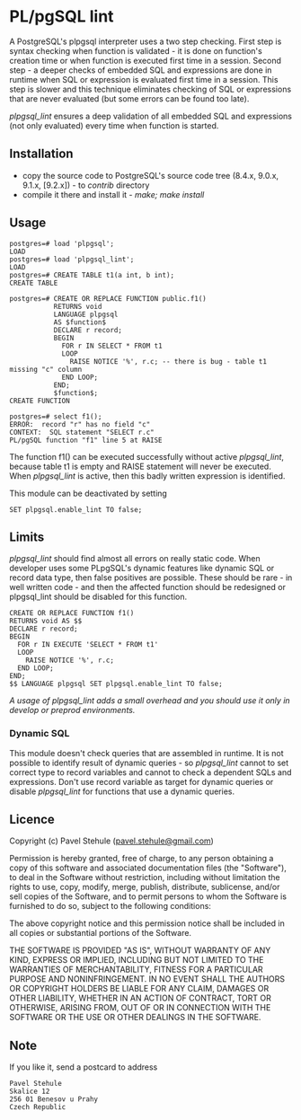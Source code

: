 # PL/pgSQL lint

A PostgreSQL's plpgsql interpreter uses a two step checking. First step is syntax checking when
function is validated - it is done on function's creation time or when function is executed
first time in a session. Second step - a deeper checks of embedded SQL and expressions are done 
in runtime when SQL or expression is evaluated first time in a session. This step is slower and
this technique eliminates checking of SQL or expressions that are never evaluated (but some errors
can be found too late).

_plpgsql_lint_ ensures a deep validation of all embedded SQL and expressions (not only evaluated)
every time when function is started.


## Installation
 * copy the source code to PostgreSQL's source code tree (8.4.x, 9.0.x, 9.1.x, [9.2.x]) - to _contrib_ directory
 * compile it there and install it - _make; make install_

## Usage

    postgres=# load 'plpgsql';
    LOAD
    postgres=# load 'plpgsql_lint';
    LOAD
    postgres=# CREATE TABLE t1(a int, b int);
    CREATE TABLE

    postgres=# CREATE OR REPLACE FUNCTION public.f1()
               RETURNS void
               LANGUAGE plpgsql
               AS $function$
               DECLARE r record;
               BEGIN
                 FOR r IN SELECT * FROM t1
                 LOOP
                   RAISE NOTICE '%', r.c; -- there is bug - table t1 missing "c" column
                 END LOOP;
               END;
               $function$;
    CREATE FUNCTION

    postgres=# select f1();
    ERROR:  record "r" has no field "c"
    CONTEXT:  SQL statement "SELECT r.c"
    PL/pgSQL function "f1" line 5 at RAISE

The function f1() can be executed successfully without active _plpgsql_lint_, because table t1
is empty and RAISE statement will never be executed. When _plpgsql_lint_ is active, then this
badly written expression is identified.

This module can be deactivated by setting

    SET plpgsql.enable_lint TO false;

## Limits

_plpgsql_lint_ should find almost all errors on really static code. When developer uses some
PLpgSQL's dynamic features like dynamic SQL or record data type, then false positives are
possible. These should be rare - in well written code - and then the affected function
should be redesigned or plpgsql_lint should be disabled for this function.


    CREATE OR REPLACE FUNCTION f1()
    RETURNS void AS $$
    DECLARE r record;
    BEGIN
      FOR r IN EXECUTE 'SELECT * FROM t1'
      LOOP
        RAISE NOTICE '%', r.c;
      END LOOP;
    END;
    $$ LANGUAGE plpgsql SET plpgsql.enable_lint TO false;

_A usage of plpgsql_lint adds a small overhead and you should use it only in develop or preprod environments._

### Dynamic SQL

This module doesn't check queries that are assembled in runtime. It is not possible
to identify result of dynamic queries - so _plpgsql_lint_ cannot to set correct type to record
variables and cannot to check a dependent SQLs and expressions. Don't use record variable
as target for dynamic queries or disable _plpgsql_lint_ for functions that use a dynamic
queries.

## Licence

Copyright (c) Pavel Stehule (pavel.stehule@gmail.com)

 Permission is hereby granted, free of charge, to any person obtaining a copy
 of this software and associated documentation files (the "Software"), to deal
 in the Software without restriction, including without limitation the rights
 to use, copy, modify, merge, publish, distribute, sublicense, and/or sell
 copies of the Software, and to permit persons to whom the Software is
 furnished to do so, subject to the following conditions:

 The above copyright notice and this permission notice shall be included in
 all copies or substantial portions of the Software.

 THE SOFTWARE IS PROVIDED "AS IS", WITHOUT WARRANTY OF ANY KIND, EXPRESS OR
 IMPLIED, INCLUDING BUT NOT LIMITED TO THE WARRANTIES OF MERCHANTABILITY,
 FITNESS FOR A PARTICULAR PURPOSE AND NONINFRINGEMENT. IN NO EVENT SHALL THE
 AUTHORS OR COPYRIGHT HOLDERS BE LIABLE FOR ANY CLAIM, DAMAGES OR OTHER
 LIABILITY, WHETHER IN AN ACTION OF CONTRACT, TORT OR OTHERWISE, ARISING FROM,
 OUT OF OR IN CONNECTION WITH THE SOFTWARE OR THE USE OR OTHER DEALINGS IN
 THE SOFTWARE.

## Note

If you like it, send a postcard to address

    Pavel Stehule
    Skalice 12
    256 01 Benesov u Prahy
    Czech Republic
